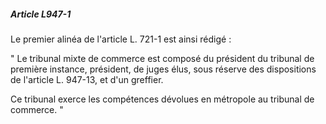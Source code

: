 ##### Article L947-1

Le premier alinéa de l'article L. 721-1 est ainsi rédigé :

" Le tribunal mixte de commerce est composé du président du tribunal de première instance, président, de juges élus, sous réserve des dispositions de l'article L. 947-13, et d'un greffier.

Ce tribunal exerce les compétences dévolues en métropole au tribunal de commerce. "

